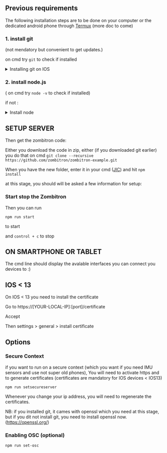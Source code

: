 ## Previous requirements

The following installation steps are to be done on your computer or the dedicated android phone through [Termux](https://termux.dev/en/) (more doc to come) 

### 1. install git 
(not mendatory but convenient to get updates.)

on cmd try ```git``` to check if installed
<details>
  <summary>Installing git on IOS </summary>
Download homebrew > ]https://brew.sh/ if not done 
( on command ```brew``` to test if installed )

Might get some time to install

```brew install git```
  
</details>

### 2. install node.js 
( on cmd try ```node -v``` to check if installed)

if not : 

<details>
  <summary>Install node</summary>
<a href="https://nodejs.org/en/download">Node installation</a>

The code has been tested on node version 16 and node version 12. 
You should at most use node 16 if you don't want to be adventurous yet.
</details>

## SETUP SERVER
Then get the zombitron code: 

Either you download the code in zip, either (if you downloaded git earlier) you do that on cmd
``` git clone --recursive https://github.com/zombitron/zombitron-example.git ```

When you have the new folder, enter it in your cmd ([JIC](https://gomakethings.com/navigating-the-file-system-with-terminal/)) and hit
```npm install```

at this stage, you should will be asked a few information for setup: 

### Start stop the Zombitron
Then you can run 
```
npm run start
```
to start 

and ``` control + c ``` to stop 

## ON SMARTPHONE OR TABLET 
The cmd line should display the avalable interfaces you can connect you devices to :)

## IOS < 13 
On IOS < 13 you need to install the certificate

Go to https://[YOUR-LOCAL-IP]:[port]/certificate

Accept 

Then settings > general > install certificate



## Options
### Secure Context
if you want to run on a secure context (which you want if you need IMU sensors and use not super old phones),
You will need to activate https and to generate certificates (certificates are mandatory for IOS devices < IOS13) 
```
npm run setsecureserver
```

Whenever you change your ip address, you will need to regenerate the certificates.

NB: if you installed git, it cames with openssl which you need at this stage, but if you dit not install git, you need to install openssl now. 
(https://openssl.org/)

### Enabling OSC  (optional)
```
npm run set-osc
```
